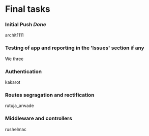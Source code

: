 # Final tasks
### Initial Push *Done*
archit1111 

### Testing of app and reporting in the 'Issues' section if any
We three 

### Authentication
kakarot

### Routes segragation and rectification
rutuja_arwade

### Middleware and controllers
rushelmac
